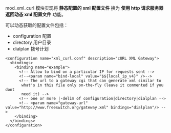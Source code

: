 

mod_xml_curl 模块实现将 **静态配置的  xml 配置文件** 换为 **使用 http 请求服务器返回动态 xml 配置文件** 功能。

可以动态获取的配置文件包括：
* configuration   配置
* directory       用户目录
* dialplan        拨号计划



```
<configuration name="xml_curl.conf" description="cURL XML Gateway">
  <bindings>
    <binding name="example">
      <!-- Allow to bind on a particular IP for requests sent -->
      <!--<param name="bind-local" value="$${local_ip_v4}" />-->
      <!-- The url to a gateway cgi that can generate xml similar to
	   what's in this file only on-the-fly (leave it commented if you dont
	   need it) -->
      <!-- one or more |-delim of configuration|directory|dialplan -->
      <!-- <param name="gateway-url" value="http://www.freeswitch.org/gateway.xml" bindings="dialplan"/> -->
    </binding>
  </bindings>
</configuration>
```
